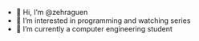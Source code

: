 - 👋 Hi, I’m @zehraguen
- 👀 I’m interested in programming and watching series
- 🌱 I’m currently a computer engineering student

<!---
zehraguen/zehraguen is a ✨ special ✨ repository because its `README.md` (this file) appears on your GitHub profile.
You can click the Preview link to take a look at your changes.
--->
